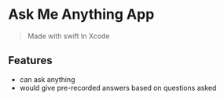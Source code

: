# Ask Me Anything App
> Made with swift
> In Xcode

## Features
- can ask anything
- would give pre-recorded answers based on questions asked
